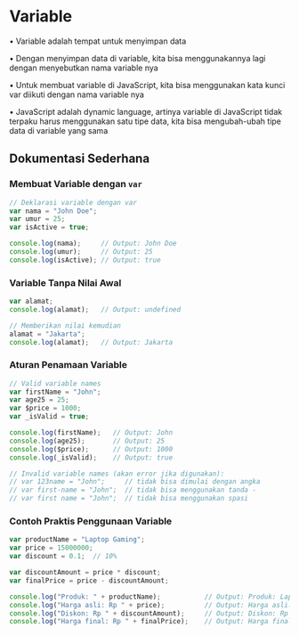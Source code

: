 # Variable

• Variable adalah tempat untuk menyimpan data

• Dengan menyimpan data di variable, kita bisa menggunakannya lagi dengan menyebutkan nama variable nya

• Untuk membuat variable di JavaScript, kita bisa menggunakan kata kunci var diikuti dengan nama variable nya

• JavaScript adalah dynamic language, artinya variable di JavaScript tidak terpaku harus menggunakan satu tipe data, kita bisa mengubah-ubah tipe data di variable yang sama

## Dokumentasi Sederhana

### Membuat Variable dengan `var`

```javascript
// Deklarasi variable dengan var
var nama = "John Doe";
var umur = 25;
var isActive = true;

console.log(nama);     // Output: John Doe
console.log(umur);     // Output: 25
console.log(isActive); // Output: true
```

### Variable Tanpa Nilai Awal

```javascript
var alamat;
console.log(alamat);   // Output: undefined

// Memberikan nilai kemudian
alamat = "Jakarta";
console.log(alamat);   // Output: Jakarta
```




### Aturan Penamaan Variable

```javascript
// Valid variable names
var firstName = "John";
var age25 = 25;
var $price = 1000;
var _isValid = true;

console.log(firstName);   // Output: John
console.log(age25);       // Output: 25
console.log($price);      // Output: 1000
console.log(_isValid);    // Output: true

// Invalid variable names (akan error jika digunakan):
// var 123name = "John";     // tidak bisa dimulai dengan angka
// var first-name = "John";  // tidak bisa menggunakan tanda -
// var first name = "John";  // tidak bisa menggunakan spasi
```

### Contoh Praktis Penggunaan Variable

```javascript
var productName = "Laptop Gaming";
var price = 15000000;
var discount = 0.1;  // 10%

var discountAmount = price * discount;
var finalPrice = price - discountAmount;

console.log("Produk: " + productName);           // Output: Produk: Laptop Gaming
console.log("Harga asli: Rp " + price);          // Output: Harga asli: Rp 15000000
console.log("Diskon: Rp " + discountAmount);     // Output: Diskon: Rp 1500000
console.log("Harga final: Rp " + finalPrice);    // Output: Harga final: Rp 13500000
```
